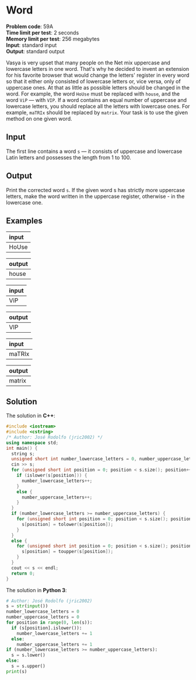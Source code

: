 # Word
**Problem code**: 59A  
**Time limit per test**: 2 seconds  
**Memory limit per test**: 256 megabytes  
**Input**: standard input  
**Output**: standard output  

Vasya is very upset that many people on the Net mix uppercase and lowercase letters in one word. That's why he decided to invent an extension for his favorite browser that would change the letters' register in every word so that it either only consisted of lowercase letters or, vice versa, only of uppercase ones. At that as little as possible letters should be changed in the word. For example, the word `HoUse` must be replaced with `house`, and the word `ViP` — with `VIP`. If a word contains an equal number of uppercase and lowercase letters, you should replace all the letters with lowercase ones. For example, `maTRIx` should be replaced by `matrix`. Your task is to use the given method on one given word.

## Input
The first line contains a word `s` — it consists of uppercase and lowercase Latin letters and possesses the length from 1 to 100.

## Output
Print the corrected word `s`. If the given word s has strictly more uppercase letters, make the word written in the uppercase register, otherwise - in the lowercase one.

## Examples
| input |
| :--- |
| HoUse |

| output |
| :--- |
| house |

| input |
| :--- |
| ViP |

| output |
| :--- |
| VIP |

| input |
| :--- |
| maTRIx |

| output |
| :--- |
| matrix |

## Solution
The solution in **C++**:
```cpp
#include <iostream>
#include <cstring>
/* Author: José Rodolfo (jric2002) */
using namespace std;
int main() {
  string s;
  unsigned short int number_lowercase_letters = 0, number_uppercase_letters = 0;
  cin >> s;
  for (unsigned short int position = 0; position < s.size(); position++) {
    if (islower(s[position])) {
      number_lowercase_letters++;
    }
    else {
      number_uppercase_letters++;
    }
  }
  if (number_lowercase_letters >= number_uppercase_letters) {
    for (unsigned short int position = 0; position < s.size(); position++) {
      s[position] = tolower(s[position]);
    }
  }
  else {
    for (unsigned short int position = 0; position < s.size(); position++) {
      s[position] = toupper(s[position]);
    }
  }
  cout << s << endl;
  return 0;
}
```

The solution in **Python 3**:
```python
# Author: José Rodolfo (jric2002)
s = str(input())
number_lowercase_letters = 0
number_uppercase_letters = 0
for position in range(0, len(s)):
  if (s[position].islower()):
    number_lowercase_letters += 1
  else:
    number_uppercase_letters += 1
if (number_lowercase_letters >= number_uppercase_letters):
  s = s.lower()
else:
  s = s.upper()
print(s)
```